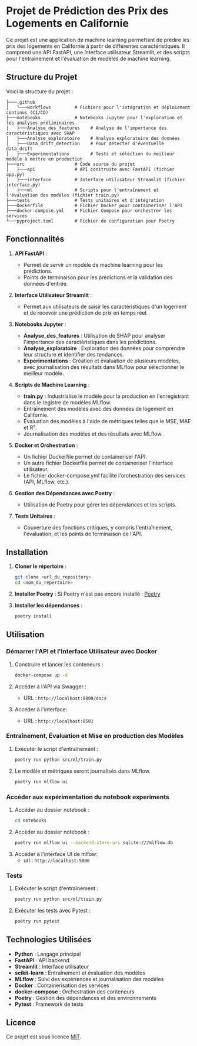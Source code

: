 # Projet de Prédiction des Prix des Logements en Californie

Ce projet est une application de machine learning permettant de prédire les prix des logements en Californie à partir de différentes caractéristiques. Il comprend une API FastAPI, une interface utilisateur Streamlit, et des scripts pour l'entraînement et l'évaluation de modèles de machine learning.

## Structure du Projet

Voici la structure du projet :

```
├───.github
│   └───workflows         # Fichiers pour l'intégration et déploiement continus (CI/CD)
├───notebooks             # Notebooks Jupyter pour l'exploration et les analyses préliminaires
│   ├───Analyse_des_features    # Analyse de l'importance des caractéristiques avec SHAP
│   ├───Analyse_exploratoire    # Analyse exploratoire des données
│   ├───Data_drift_detection    # Pour détecter d'éventuelle data_drift
│   ├───Experimentations        # Tests et sélection du meilleur modèle à mettre en production
├───src                   # Code source du projet
│   ├───api               # API construite avec FastAPI (fichier app.py)
│   ├───interface         # Interface utilisateur Streamlit (fichier interface.py)
│   ├───ml                # Scripts pour l'entraînement et l'évaluation des modèles (fichier train.py)
├───tests                 # Tests unitaires et d'intégration
├───Dockerfile            # Fichier Docker pour containeriser l'API
├───docker-compose.yml    # Fichier Compose pour orchestrer les services
└───pyproject.toml        # Fichier de configuration pour Poetry
```

## Fonctionnalités

1. **API FastAPI** :
   - Permet de servir un modèle de machine learning pour les prédictions.
   - Points de terminaison pour les prédictions et la validation des données d'entrée.

2. **Interface Utilisateur Streamlit** :
   - Permet aux utilisateurs de saisir les caractéristiques d'un logement et de recevoir une prédiction de prix en temps réel.

3. **Notebooks Jupyter** :
   - **Analyse_des_features** : Utilisation de SHAP pour analyser l'importance des caractéristiques dans les prédictions.
   - **Analyse_exploratoire** : Exploration des données pour comprendre leur structure et identifier des tendances.
   - **Experimentations** : Création et évaluation de plusieurs modèles, avec journalisation des résultats dans MLflow pour sélectionner le meilleur modèle.

4. **Scripts de Machine Learning** :
   - **train.py** : Industrialise le modèle pour la production en l'enregistrant dans le registre de modèles MLflow.
   - Entraînement des modèles avec des données de logement en Californie.
   - Évaluation des modèles à l'aide de métriques telles que le MSE, MAE et R².
   - Journalisation des modèles et des résultats avec MLflow.

5. **Docker et Orchestration** :
   - Un fichier Dockerfile permet de containeriser l'API.
   - Un autre fichier Dockerfile permet de containeriser l'interface utilisateur.
   - Le fichier docker-compose.yml facilite l'orchestration des services (API, MLflow, etc.).

6. **Gestion des Dépendances avec Poetry** :
   - Utilisation de Poetry pour gérer les dépendances et les scripts.

7. **Tests Unitaires** :
   - Couverture des fonctions critiques, y compris l'entraînement, l'évaluation, et les points de terminaison de l'API.


## Installation

1. **Cloner le répertoire** :
   ```bash
   git clone <url_du_repository>
   cd <nom_du_repertoire>
   ```

2. **Installer Poetry** :
   Si Poetry n'est pas encore installé : [Poetry](https://python-poetry.org/docs/)

3. **Installer les dépendances** :
   ```bash
   poetry install
   ```

## Utilisation

### Démarrer l'API et l'Interface Utilisateur avec Docker

1. Construire et lancer les conteneurs :
   ```bash
   docker-compose up -d
   ```
2. Accéder à l'API via Swagger :
   - URL : `http://localhost:8000/docs`

3. Accéder à l'interface:
   - URL : `http://localhost:8501`

### Entraînement, Évaluation et Mise en production des Modèles

1. Exécuter le script d'entraînement :
   ```bash
   poetry run python src/ml/train.py
   ```
2. Le modèle et métriques seront journalisés dans MLflow.
   ```bash
   poetry run mlflow ui
   ```
### Accéder aux expérimentation du notebook experiments

1. Accéder au dossier notebook :
   ```bash
   cd notebooks
   ```
2. Accéder au dossier notebook :
   ```bash
   poetry run mlflow ui --backend-store-uri sqlite:///mlflow.db
   ```
3. Accéder à l'interface UI de mlfow:
   - url : `http://localhost:5000`
### Tests

1. Exécuter le script d'entraînement :
   ```bash
   poetry run python src/ml/train.py
   ```

2. Exécuter les tests avec Pytest :
   ```bash
   poetry run pytest
   ```

## Technologies Utilisées

- **Python** : Langage principal
- **FastAPI** : API backend
- **Streamlit** : Interface utilisateur
- **scikit-learn** : Entraînement et évaluation des modèles
- **MLflow** : Suivi des expériences et journalisation des modèles
- **Docker** : Containerisation des services
- **docker-compose** : Orchestration des conteneurs
- **Poetry** : Gestion des dépendances et des environnements
- **Pytest** : Framework de tests

## Licence

Ce projet est sous licence [MIT](LICENSE).